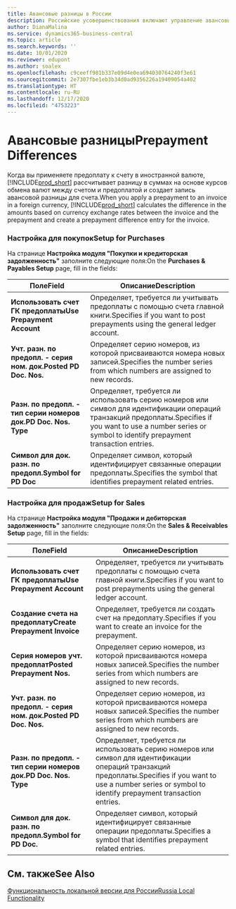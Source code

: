 ```yaml
---
title: Авансовые разницы в России
description: Российские усовершенствования включают управление авансовыми разницами.
author: DianaMalina
ms.service: dynamics365-business-central
ms.topic: article
ms.search.keywords: ''
ms.date: 10/01/2020
ms.reviewer: edupont
ms.author: soalex
ms.openlocfilehash: c9ceeff981b337e09d4e0ea694030764240f3e61
ms.sourcegitcommit: 2e7307fbe1eb3b34d0ad9356226a19409054a402
ms.translationtype: HT
ms.contentlocale: ru-RU
ms.lasthandoff: 12/17/2020
ms.locfileid: "4753223"
---
```

# <a name="prepayment-differences"></a><span data-ttu-id="0da54-103">Авансовые разницы</span><span class="sxs-lookup"><span data-stu-id="0da54-103">Prepayment Differences</span></span>

<span data-ttu-id="0da54-104">Когда вы применяете предоплату к счету в иностранной валюте, [!INCLUDE[prod_short](../../includes/prod_short.md)] рассчитывает разницу в суммах на основе курсов обмена валют между счетом и предоплатой и создает запись авансовой разницы для счета.</span><span class="sxs-lookup"><span data-stu-id="0da54-104">When you apply a prepayment to an invoice in a foreign currency, [!INCLUDE[prod_short](../../includes/prod_short.md)] calculates the difference in the amounts based on currency exchange rates between the invoice and the prepayment and create a prepayment difference entry for the invoice.</span></span>  

### <a name="setup-for-purchases"></a><span data-ttu-id="0da54-105">Настройка для покупок</span><span class="sxs-lookup"><span data-stu-id="0da54-105">Setup for Purchases</span></span>

<span data-ttu-id="0da54-106">На странице **Настройка модуля "Покупки и кредиторская задолженность"** заполните следующие поля:</span><span class="sxs-lookup"><span data-stu-id="0da54-106">On the **Purchases & Payables Setup** page, fill in the fields:</span></span>

| <span data-ttu-id="0da54-107">Поле</span><span class="sxs-lookup"><span data-stu-id="0da54-107">Field</span></span>                      | <span data-ttu-id="0da54-108">Описание</span><span class="sxs-lookup"><span data-stu-id="0da54-108">Description</span></span>                                                  |
| -------------------------- | ------------------------------------------------------------ |
| <span data-ttu-id="0da54-109">**Использовать счет ГК предоплаты**</span><span class="sxs-lookup"><span data-stu-id="0da54-109">**Use Prepayment Account**</span></span> | <span data-ttu-id="0da54-110">Определяет, требуется ли учитывать предоплаты с помощью счета главной книги.</span><span class="sxs-lookup"><span data-stu-id="0da54-110">Specifies if you want to post prepayments using the general ledger account.</span></span> |
| <span data-ttu-id="0da54-111">**Учт. разн. по предопл. - серия ном. док.**</span><span class="sxs-lookup"><span data-stu-id="0da54-111">**Posted PD Doc. Nos.**</span></span>    | <span data-ttu-id="0da54-112">Определяет серию номеров, из которой присваиваются номера новых записей.</span><span class="sxs-lookup"><span data-stu-id="0da54-112">Specifies the number series from which numbers are assigned to new records.</span></span> |
| <span data-ttu-id="0da54-113">**Разн. по предопл. - тип серии номеров док.**</span><span class="sxs-lookup"><span data-stu-id="0da54-113">**PD Doc. Nos. Type**</span></span>      | <span data-ttu-id="0da54-114">Определяет, требуется ли использовать серию номеров или символ для идентификации операций транзакций предоплаты.</span><span class="sxs-lookup"><span data-stu-id="0da54-114">Specifies if you want to use a number series or symbol to identify prepayment transaction entries.</span></span> |
| <span data-ttu-id="0da54-115">**Символ для док. разн. по предопл.**</span><span class="sxs-lookup"><span data-stu-id="0da54-115">**Symbol for PD Doc**</span></span>      | <span data-ttu-id="0da54-116">Определяет символ, который идентифицирует связанные операции предоплаты.</span><span class="sxs-lookup"><span data-stu-id="0da54-116">Specifies the symbol that identifies prepayment related entries.</span></span> |

### <a name="setup-for-sales"></a><span data-ttu-id="0da54-117">Настройка для продаж</span><span class="sxs-lookup"><span data-stu-id="0da54-117">Setup for Sales</span></span>

<span data-ttu-id="0da54-118">На странице **Настройка модуля "Продажи и дебиторская задолженность"** заполните следующие поля:</span><span class="sxs-lookup"><span data-stu-id="0da54-118">On the **Sales & Receivables Setup** page, fill in the fields:</span></span>

| <span data-ttu-id="0da54-119">Поле</span><span class="sxs-lookup"><span data-stu-id="0da54-119">Field</span></span>                     | <span data-ttu-id="0da54-120">Описание</span><span class="sxs-lookup"><span data-stu-id="0da54-120">Description</span></span>                                                  |
| ------------------------- | ------------------------------------------------------------ |
| <span data-ttu-id="0da54-121">**Использовать счет ГК предоплаты**</span><span class="sxs-lookup"><span data-stu-id="0da54-121">**Use Prepayment Account**</span></span>    | <span data-ttu-id="0da54-122">Определяет, требуется ли учитывать предоплаты с помощью счета главной книги.</span><span class="sxs-lookup"><span data-stu-id="0da54-122">Specifies if you want to post prepayments using the general ledger account.</span></span> |
| <span data-ttu-id="0da54-123">**Создание счета на предоплату**</span><span class="sxs-lookup"><span data-stu-id="0da54-123">**Create Prepayment Invoice**</span></span> | <span data-ttu-id="0da54-124">Определяет, требуется ли создать счет на предоплату.</span><span class="sxs-lookup"><span data-stu-id="0da54-124">Specifies if you want to create an invoice for the prepayment.</span></span> |
| <span data-ttu-id="0da54-125">**Серия номеров учт. предоплат**</span><span class="sxs-lookup"><span data-stu-id="0da54-125">**Posted Prepayment Nos.**</span></span>    | <span data-ttu-id="0da54-126">Определяет серию номеров, из которой присваиваются номера новых записей.</span><span class="sxs-lookup"><span data-stu-id="0da54-126">Specifies the number series from which numbers are assigned to new records.</span></span> |
| <span data-ttu-id="0da54-127">**Учт. разн. по предопл. - серия ном. док.**</span><span class="sxs-lookup"><span data-stu-id="0da54-127">**Posted PD Doc. Nos.**</span></span>       | <span data-ttu-id="0da54-128">Определяет серию номеров, из которой присваиваются номера новых записей.</span><span class="sxs-lookup"><span data-stu-id="0da54-128">Specifies the number series from which numbers are assigned to new records.</span></span> |
| <span data-ttu-id="0da54-129">**Разн. по предопл. - тип серии номеров док.**</span><span class="sxs-lookup"><span data-stu-id="0da54-129">**PD Doc. Nos. Type**</span></span>         | <span data-ttu-id="0da54-130">Определяет, требуется ли использовать серию номеров или символ для идентификации операций транзакций предоплаты.</span><span class="sxs-lookup"><span data-stu-id="0da54-130">Specifies if you want to use a number series or symbol to identify prepayment transaction entries.</span></span> |
| <span data-ttu-id="0da54-131">**Символ для док. разн. по предопл.**</span><span class="sxs-lookup"><span data-stu-id="0da54-131">**Symbol for PD Doc.**</span></span>        | <span data-ttu-id="0da54-132">Определяет символ, который идентифицирует связанные операции предоплаты.</span><span class="sxs-lookup"><span data-stu-id="0da54-132">Specifies a symbol that identifies prepayment related entries.</span></span> |

## <a name="see-also"></a><span data-ttu-id="0da54-133">См. также</span><span class="sxs-lookup"><span data-stu-id="0da54-133">See Also</span></span>

[<span data-ttu-id="0da54-134">Функциональность локальной версии для России</span><span class="sxs-lookup"><span data-stu-id="0da54-134">Russia Local Functionality</span></span>](russia-local-functionality.md)  
